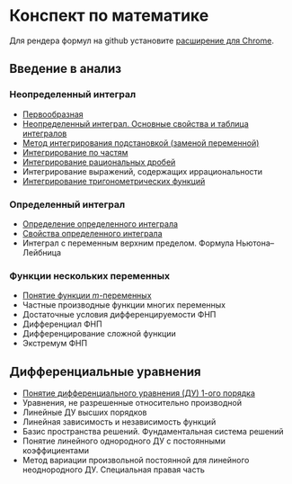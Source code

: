 # Конспект по математике

Для рендера формул на github установите [расширение для Chrome](https://chrome.google.com/webstore/detail/mathjax-plugin-for-github/ioemnmodlmafdkllaclgeombjnmnbima).

## Введение в анализ

### Неопределенный интеграл

* [Первообразная](Введение-в-анализ/Первоборазная.md)
* [Неопределенный интеграл. Основные свойства и таблица интегралов](Введение-в-анализ/Неопределенный-интеграл.md)
* [Метод интегрирования подстановкой (заменой переменной)](Введение-в-анализ/Замена-переменной.md)
* [Интегрирование по частям](Введение-в-анализ/Интегрирование-по-частям.md)
* [Интегрирование рациональных дробей](Введение-в-анализ/Интегрирование-рациональных-дробей.md)
* Интегрирование выражений, содержащих иррациональности
* [Интегрирование тригонометрических функций](Введение-в-анализ/Интегрирование-тригонометрических-функций.md)

### Определенный интеграл

* [Определение определенного интеграла](Введение-в-анализ/Определение-определенного-интеграла.md)
* [Свойства определенного интеграла](Введение-в-анализ/Свойства-определенного-интеграла.md)
* Интеграл с переменным верхним пределом.  Формула Ньютона–Лейбница

### Функции нескольких переменных

* [Понятие функции $m$-переменных](Введение-в-анализ/Понятие-функции-m-переменных.md)
* Частные производные функции многих переменных
* Достаточные условия дифференцируемости ФНП
* Дифференциал ФНП
* Дифференцирование сложной функции
* Экстремум ФНП

## Дифференциальные уравнения

* [Понятие дифференциального уравнения (ДУ) 1-ого порядка](Дифференциальные-уравнения/ДУ-1порядка.md)
* Уравнения, не разрешенные относительно производной
* Линейные ДУ высших порядков
* Линейная зависимость и независимость функций
* Базис пространства решений. Фундаментальная система решений
* Понятие линейного однородного ДУ с постоянными коэффициентами
* Метод вариации произвольной постоянной для линейного неоднородного ДУ. Специальная правая часть
